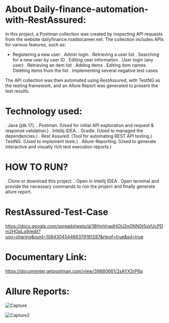 # About Daily-finance-automation-with-RestAssured:

In this project, a Postman collection was created by inspecting API requests from the website dailyfinance.roadtocareer.net. The collection includes APIs for various features, such as:

* Registering a new user
. Admin login
. Retrieving a user list
. Searching for a new user by user ID
. Editing user information
. User login (any user)
. Retrieving an item list
. Adding items
. Editing item names
. Deleting items from the list
. Implementing several negative test cases

The API collection was then automated using RestAssured, with TestNG as the testing framework, and an Allure Report was generated to present the test results.

# Technology used:

. Java (jdk 17).
. Postman. (Used for initial API exploration and request & response validation.)
. Intellij IDEA.
. Gradle. (Used to managed the dependencies.)
. Rest Assured. (Tool for automating REST API testing.)
. TestNG. (Used to implement tests.)
. Allure-Reporting. (Used to generate interactive and visually rich test execution reports.)

# HOW TO RUN?

. Clone or download this project.
. Open in Intellij IDEA
. Open terminal and provide the necessary commands to run the project and finally generate allure report.


# RestAssured-Test-Case

https://docs.google.com/spreadsheets/d/18HmVnadHOU2nGNN0t5sVUcPDm2HOpLq9/edit?usp=sharing&ouid=106430454466379181287&rtpof=true&sd=true


# Documentary Link:

https://documenter.getpostman.com/view/39880661/2sAYX3rP6p


# Allure Reports:

![Capture](https://github.com/user-attachments/assets/841f5984-9de0-44fe-a25e-b92c989380ef)


![Capture2](https://github.com/user-attachments/assets/73eac252-2a0c-4e95-b0ff-fadfbb9c9afd)




